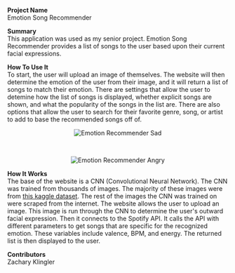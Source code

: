<strong>Project Name</strong>
<br>
Emotion Song Recommender

<strong>Summary</strong>
<br>
This application was used as my senior project. Emotion Song Recommender provides a list of songs to the user based upon their current facial expressions.

<strong>How To Use It</strong>
<br>
To start, the user will upload an image of themselves. The website will then determine the emotion of the user from their image, and it will return a list of songs to match their emotion. There are settings that allow the user to detemine how the list of songs is displayed, whether explicit songs are shown, and what the popularity of the songs in the list are. There are also options that allow the user to search for their favorite genre, song, or artist to add to base the recommended songs off of.

<p align="center">
  <img src="https://user-images.githubusercontent.com/43380978/112789314-0c02ed80-901a-11eb-814d-10120dd1c95b.png" alt="Emotion Recommender Sad">
</p>
<br>
<p align="center">
  <img src="https://user-images.githubusercontent.com/43380978/112789317-0d341a80-901a-11eb-82b1-d6c112be6748.png" alt="Emotion Recommender Angry">
</p>


<strong>How It Works</strong>
<br>
The base of the website is a CNN (Convolutional Neural Network). The CNN was trained from thousands of images. The majority of these images were from <a href="https://www.kaggle.com/c/emotion-detection-from-facial-expressions">this kaggle dataset</a>. The rest of the images the CNN was trained on were scraped from the internet. The website allows the user to upload an image. This image is run through the CNN to determine the user's outward facial expression. Then it connects to the Spotify API. It calls the API with different parameters to get songs that are specific for the recognized emotion. These variables include valence, BPM, and energy. The returned list is then displayed to the user.
<br>

<strong>Contributors</strong>
<br>
Zachary Klingler
